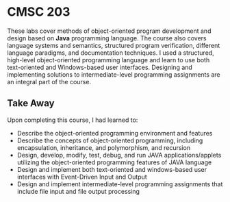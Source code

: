 # CMSC 203

These labs cover methods of object-oriented program development and design based on **Java** programming language. The course also covers language systems and semantics, structured program verification, different language paradigms, 
and documentation techniques. I used a structured, high-level object-oriented programming language and learn to use both text-oriented and Windows-based user interfaces. 
Designing and implementing solutions to intermediate-level programming assignments are an integral part of the course.

## Take Away
Upon completing this course, I had learned to:
- Describe the object-oriented programming environment and features
- Describe the concepts of object-oriented programming, including encapsulation, inheritance, and polymorphism, and recursion
- Design, develop, modify, test, debug, and run JAVA applications/applets utilizing the object-oriented programming features of JAVA language
- Design and implement both text-oriented and windows-based user interfaces with Event-Driven Input and Output
- Design and implement intermediate-level programming assignments that include file input and file output processing
